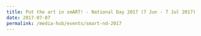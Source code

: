 ```yaml
---
title: Put the art in smART! - National Day 2017 (7 Jun - 7 Jul 2017)
date: 2017-07-07
permalink: /media-hub/events/smart-nd-2017
---
```

